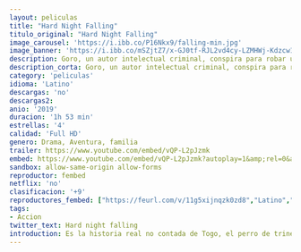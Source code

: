 ```yaml
---
layout: peliculas
title: "Hard Night Falling"
titulo_original: "Hard Night Falling"
image_carousel: 'https://i.ibb.co/P16Nkx9/falling-min.jpg'
image_banner: 'https://i.ibb.co/mSZjtZ7/x-GJ0tf-RJL2vd4cy-LZMHWj-Kdzcw1-min.jpg'
description: Goro, un autor intelectual criminal, conspira para robar un enorme alijo de oro de la familia Rossini. Sin el conocimiento de Goro y sus soldados de la fortuna, uno de los invitados de Rossini es un agente extranjero altamente capacitado que lucha no solo por salvar a los rehenes y el oro, sino a su familia en peligro.
description_corta: Goro, un autor intelectual criminal, conspira para robar un enorme alijo de oro de la familia Rossini. Sin el conocimiento de Goro y sus soldados de la fortuna, uno de los invitados de Rossini es un...
category: 'peliculas'
idioma: 'Latino'
descargas: 'no'
descargas2:
anio: '2019'
duracion: '1h 53 min'
estrellas: '4'
calidad: 'Full HD'
genero: Drama, Aventura, familia
trailer: https://www.youtube.com/embed/vQP-L2pJzmk
embed: https://www.youtube.com/embed/vQP-L2pJzmk?autoplay=1&amp;rel=0&amp;hd=1&border=0&wmode=opaque&enablejsapi=1&modestbranding=1&controls=1&showinfo=0
sandbox: allow-same-origin allow-forms
reproductor: fembed
netflix: 'no'
clasificacion: '+9'
reproductores_fembed: ["https://feurl.com/v/11g5xijnqzk0zd8","Latino","https://feurl.com/v/l0l0qbnz3865g82","Latino","https://feurl.com/v/36j72im6l5kg7qr","Latino","https://jplayer.club/v/j8qdlsd6exz--6l","Latino","https://feurl.com/v/y3yezie7wyr88pw","Latino"]
tags:
- Accion
twitter_text: Hard night falling
introduction: Es la historia real no contada de Togo, el perro de trineo quien dirigió la carrera más difícil de 1925, aunque la mayoría lo consideraba demasiado pequeño y débil para liderar una carrera tan intensa. ..
---
```













